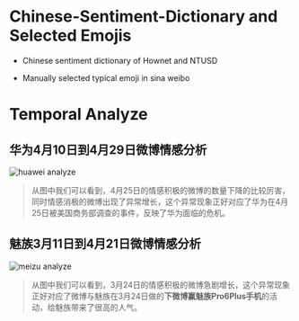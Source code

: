 # Chinese-Sentiment-Dictionary and Selected Emojis
* Chinese sentiment dictionary of Hownet and NTUSD

* Manually selected typical emoji in sina weibo

# Temporal Analyze

## 华为4月10日到4月29日微博情感分析
![huawei analyze](http://ox1llsxib.bkt.clouddn.com/huawei_temporal_analyze.png)

> 从图中我们可以看到，4月25日的情感积极的微博的数量下降的比较厉害，同时情感消极的微博出现了异常增长，这个异常现象正好对应了华为在4月25日被美国商务部调查的事件，反映了华为面临的危机。

## 魅族3月11日到4月21日微博情感分析

![meizu analyze](http://ox1llsxib.bkt.clouddn.com/meizu_temporal_analyze.png)

> 从图中我们可以看到，3月24日的情感积极的微博急剧增长，这个异常现象正好对应了微博与魅族在3月24日做的**下微博赢魅族Pro6Plus手机**的活动，给魅族带来了很高的人气。


